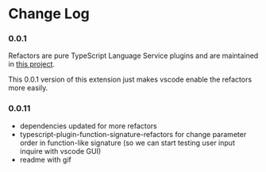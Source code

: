# Change Log

### 0.0.1

Refactors are pure TypeScript Language Service plugins and are maintained in [this project](https://github.com/cancerberoSgx/typescript-plugins-of-mine/tree/master/typescript-plugin-proactive-code-fixes). 

This 0.0.1 version of this extension just makes vscode enable the refactors more easily. 

### 0.0.11

 * dependencies updated for more refactors
 * typescript-plugin-function-signature-refactors for change parameter order in function-like signature (so we can start testing user input inquire with vscode GUI)
 * readme with gif
